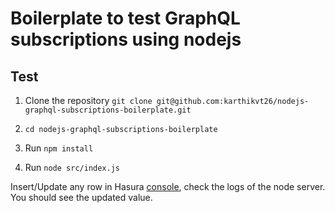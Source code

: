 # Boilerplate to test GraphQL subscriptions using nodejs

## Test

1. Clone the repository `git clone git@github.com:karthikvt26/nodejs-graphql-subscriptions-boilerplate.git`

2. `cd nodejs-graphql-subscriptions-boilerplate`

3. Run `npm install`

4. Run `node src/index.js`

Insert/Update any row in Hasura [console](https://gatsby-ser.herokuapp.com/console/data/schema/public/tables/author/browse), check the logs of the node server. You should see the updated value.
